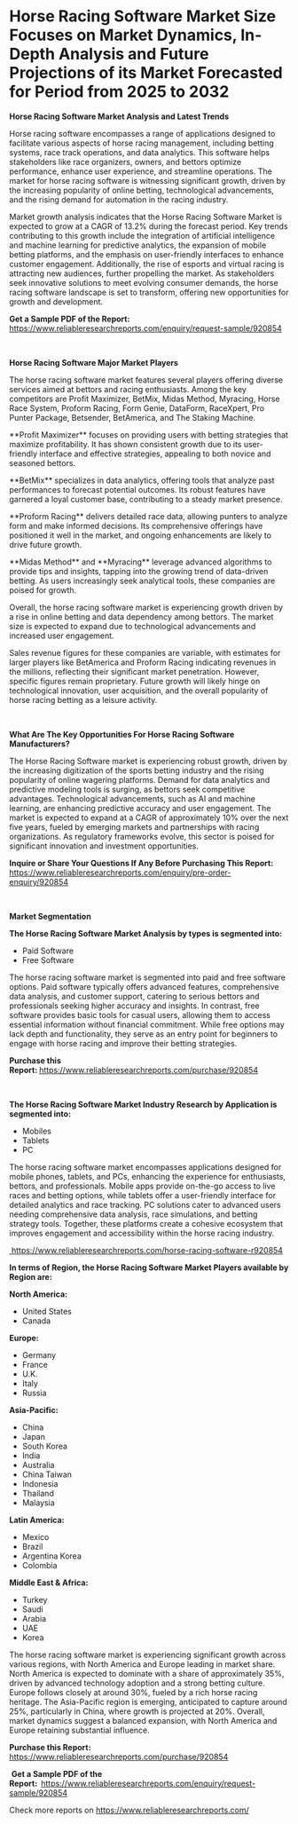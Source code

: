 <p><h1>Horse Racing Software Market Size Focuses on Market Dynamics, In-Depth Analysis and Future Projections of its Market Forecasted for Period from 2025 to 2032</h1></p><p><strong>Horse Racing Software Market Analysis and Latest Trends</strong></p>
<p><p>Horse racing software encompasses a range of applications designed to facilitate various aspects of horse racing management, including betting systems, race track operations, and data analytics. This software helps stakeholders like race organizers, owners, and bettors optimize performance, enhance user experience, and streamline operations. The market for horse racing software is witnessing significant growth, driven by the increasing popularity of online betting, technological advancements, and the rising demand for automation in the racing industry.</p><p>Market growth analysis indicates that the Horse Racing Software Market is expected to grow at a CAGR of 13.2% during the forecast period. Key trends contributing to this growth include the integration of artificial intelligence and machine learning for predictive analytics, the expansion of mobile betting platforms, and the emphasis on user-friendly interfaces to enhance customer engagement. Additionally, the rise of esports and virtual racing is attracting new audiences, further propelling the market. As stakeholders seek innovative solutions to meet evolving consumer demands, the horse racing software landscape is set to transform, offering new opportunities for growth and development.</p></p>
<p><strong>Get a Sample PDF of the Report:&nbsp;</strong> <a href="https://www.reliableresearchreports.com/enquiry/request-sample/920854?utm_campaign=2251&utm_medium=2&utm_source=Github&utm_content=ia&utm_term=06032025&utm_id=horse-racing-software">https://www.reliableresearchreports.com/enquiry/request-sample/920854</a></p>
<p>&nbsp;</p>
<p><strong>Horse Racing Software Major Market Players</strong></p>
<p><p>The horse racing software market features several players offering diverse services aimed at bettors and racing enthusiasts. Among the key competitors are Profit Maximizer, BetMix, Midas Method, Myracing, Horse Race System, Proform Racing, Form Genie, DataForm, RaceXpert, Pro Punter Package, Betsender, BetAmerica, and The Staking Machine.</p><p>**Profit Maximizer** focuses on providing users with betting strategies that maximize profitability. It has shown consistent growth due to its user-friendly interface and effective strategies, appealing to both novice and seasoned bettors.</p><p>**BetMix** specializes in data analytics, offering tools that analyze past performances to forecast potential outcomes. Its robust features have garnered a loyal customer base, contributing to a steady market presence.</p><p>**Proform Racing** delivers detailed race data, allowing punters to analyze form and make informed decisions. Its comprehensive offerings have positioned it well in the market, and ongoing enhancements are likely to drive future growth.</p><p>**Midas Method** and **Myracing** leverage advanced algorithms to provide tips and insights, tapping into the growing trend of data-driven betting. As users increasingly seek analytical tools, these companies are poised for growth.</p><p>Overall, the horse racing software market is experiencing growth driven by a rise in online betting and data dependency among bettors. The market size is expected to expand due to technological advancements and increased user engagement.</p><p>Sales revenue figures for these companies are variable, with estimates for larger players like BetAmerica and Proform Racing indicating revenues in the millions, reflecting their significant market penetration. However, specific figures remain proprietary. Future growth will likely hinge on technological innovation, user acquisition, and the overall popularity of horse racing betting as a leisure activity.</p></p>
<p>&nbsp;</p>
<p><strong>What Are The Key Opportunities For Horse Racing Software Manufacturers?</strong></p>
<p><p>The Horse Racing Software market is experiencing robust growth, driven by the increasing digitization of the sports betting industry and the rising popularity of online wagering platforms. Demand for data analytics and predictive modeling tools is surging, as bettors seek competitive advantages. Technological advancements, such as AI and machine learning, are enhancing predictive accuracy and user engagement. The market is expected to expand at a CAGR of approximately 10% over the next five years, fueled by emerging markets and partnerships with racing organizations. As regulatory frameworks evolve, this sector is poised for significant innovation and investment opportunities.</p></p>
<p><strong>Inquire or Share Your Questions If Any Before Purchasing This Report:</strong> <a href="https://www.reliableresearchreports.com/enquiry/pre-order-enquiry/920854?utm_campaign=2251&utm_medium=2&utm_source=Github&utm_content=ia&utm_term=06032025&utm_id=horse-racing-software">https://www.reliableresearchreports.com/enquiry/pre-order-enquiry/920854</a></p>
<p>&nbsp;</p>
<p><strong>Market Segmentation</strong></p>
<p><strong>The Horse Racing Software Market Analysis by types is segmented into:</strong></p>
<p><ul><li>Paid Software</li><li>Free Software</li></ul></p>
<p><p>The horse racing software market is segmented into paid and free software options. Paid software typically offers advanced features, comprehensive data analysis, and customer support, catering to serious bettors and professionals seeking higher accuracy and insights. In contrast, free software provides basic tools for casual users, allowing them to access essential information without financial commitment. While free options may lack depth and functionality, they serve as an entry point for beginners to engage with horse racing and improve their betting strategies.</p></p>
<p><strong>Purchase this Report:&nbsp;</strong><a href="https://www.reliableresearchreports.com/purchase/920854?utm_campaign=2251&utm_medium=2&utm_source=Github&utm_content=ia&utm_term=06032025&utm_id=horse-racing-software">https://www.reliableresearchreports.com/purchase/920854</a></p>
<p>&nbsp;</p>
<p><strong>The Horse Racing Software Market Industry Research by Application is segmented into:</strong></p>
<p><ul><li>Mobiles</li><li>Tablets</li><li>PC</li></ul></p>
<p><p>The horse racing software market encompasses applications designed for mobile phones, tablets, and PCs, enhancing the experience for enthusiasts, bettors, and professionals. Mobile apps provide on-the-go access to live races and betting options, while tablets offer a user-friendly interface for detailed analytics and race tracking. PC solutions cater to advanced users needing comprehensive data analysis, race simulations, and betting strategy tools. Together, these platforms create a cohesive ecosystem that improves engagement and accessibility within the horse racing industry.</p></p>
<p><a href="https://www.reliableresearchreports.com/horse-racing-software-r920854?utm_campaign=2251&utm_medium=2&utm_source=Github&utm_content=ia&utm_term=06032025&utm_id=horse-racing-software">&nbsp;https://www.reliableresearchreports.com/horse-racing-software-r920854</a></p>
<p><strong>In terms of Region, the Horse Racing Software Market Players available by Region are:</strong></p>
<p>
    <p> <strong> North America: </strong>
        <ul>
            <li>United States</li>
            <li>Canada</li>
        </ul>
        </p> 
    <p> <strong> Europe: </strong>
        <ul>
            <li>Germany</li>
            <li>France</li>
            <li>U.K.</li>
            <li>Italy</li>
            <li>Russia</li>
        </ul>
        </p> 
    <p> <strong> Asia-Pacific: </strong>
        <ul>
            <li>China</li>
            <li>Japan</li>
            <li>South Korea</li>
            <li>India</li>
            <li>Australia</li>
            <li>China Taiwan</li>
            <li>Indonesia</li>
            <li>Thailand</li>
            <li>Malaysia</li>
        </ul>
        </p> 
    <p> <strong> Latin America: </strong>
        <ul>
            <li>Mexico</li>
            <li>Brazil</li>
            <li>Argentina Korea</li>
            <li>Colombia</li>
        </ul>
        </p> 
    <p> <strong> Middle East & Africa: </strong>
        <ul>
            <li>Turkey</li>
            <li>Saudi</li>
            <li>Arabia</li>
            <li>UAE</li>
            <li>Korea</li>
        </ul>
    </p>
    </p>
<p><p>The horse racing software market is experiencing significant growth across various regions, with North America and Europe leading in market share. North America is expected to dominate with a share of approximately 35%, driven by advanced technology adoption and a strong betting culture. Europe follows closely at around 30%, fueled by a rich horse racing heritage. The Asia-Pacific region is emerging, anticipated to capture around 25%, particularly in China, where growth is projected at 20%. Overall, market dynamics suggest a balanced expansion, with North America and Europe retaining substantial influence.</p></p>
<p><strong>Purchase this Report: </strong><a href="https://www.reliableresearchreports.com/purchase/920854?utm_campaign=2251&utm_medium=2&utm_source=Github&utm_content=ia&utm_term=06032025&utm_id=horse-racing-software">https://www.reliableresearchreports.com/purchase/920854</a></p>
<p>&nbsp;<strong>Get a Sample PDF of the Report:&nbsp;&nbsp;</strong><a href="https://www.reliableresearchreports.com/enquiry/request-sample/920854?utm_campaign=2251&utm_medium=2&utm_source=Github&utm_content=ia&utm_term=06032025&utm_id=horse-racing-software">https://www.reliableresearchreports.com/enquiry/request-sample/920854</a></p>
<p><strong></strong></p>
<p>Check more reports on <a href="https://www.reliableresearchreports.com/?utm_campaign=2251&utm_medium=2&utm_source=Github&utm_content=ia&utm_term=06032025&utm_id=horse-racing-software">https://www.reliableresearchreports.com/</a></p>